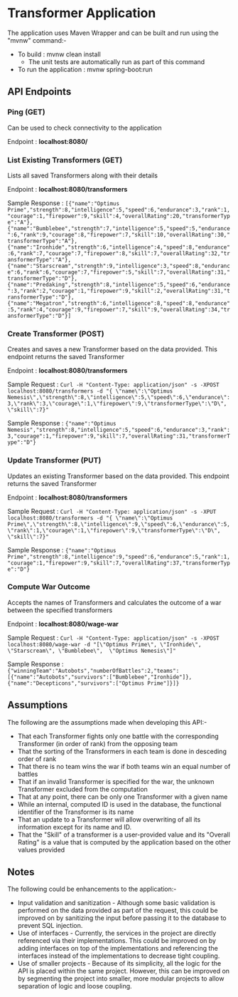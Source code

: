 # Transformer Application

The application uses Maven Wrapper and can be built and run using the "mvnw" command:-

* To build : mvnw clean install
  * The unit tests are automatically run as part of this command
*  To run the application : mvnw spring-boot:run

## API Endpoints
### Ping (GET)
Can be used to check connectivity to the application

Endpoint : __localhost:8080/__  

### List Existing Transformers (GET)
Lists all saved Transformers along with their details

Endpoint : __localhost:8080/transformers__ 

Sample Response : 
`[{"name":"Optimus Prime","strength":8,"intelligence":5,"speed":6,"endurance":3,"rank":1,"courage":1,"firepower":9,"skill":4,"overallRating":20,"transformerType":"A"},{"name":"Bumblebee","strength":7,"intelligence":5,"speed":5,"endurance":6,"rank":9,"courage":8,"firepower":7,"skill":10,"overallRating":30,"transformerType":"A"},{"name":"Ironhide","strength":6,"intelligence":4,"speed":8,"endurance":6,"rank":7,"courage":7,"firepower":8,"skill":7,"overallRating":32,"transformerType":"A"},{"name":"Starscream","strength":9,"intelligence":3,"speed":8,"endurance":6,"rank":6,"courage":7,"firepower":5,"skill":7,"overallRating":31,"transformerType":"D"},{"name":"Predaking","strength":8,"intelligence":5,"speed":6,"endurance":3,"rank":2,"courage":1,"firepower":9,"skill":2,"overallRating":31,"transformerType":"D"},{"name":"Megatron","strength":6,"intelligence":8,"speed":8,"endurance":5,"rank":4,"courage":9,"firepower":7,"skill":9,"overallRating":34,"transformerType":"D"}]`

### Create Transformer (POST)
Creates and saves a new Transformer based on the data provided. This endpoint returns the saved Transformer

Endpoint : __localhost:8080/transformers__

Sample Request : `Curl -H "Content-Type: application/json" -s -XPOST localhost:8080/transformers -d "{ \"name\":\"Optimus Nemesis\",\"strength\":8,\"intelligence\":5,\"speed\":6,\"endurance\":3,\"rank\":3,\"courage\":1,\"firepower\":9,\"transformerType\":\"D\", \"skill\":7}"`

Sample Response : 
`{"name":"Optimus Nemesis","strength":8,"intelligence":5,"speed":6,"endurance":3,"rank":3,"courage":1,"firepower":9,"skill":7,"overallRating":31,"transformerType":"D"}`

###  Update Transformer (PUT)
Updates an existing Transformer based on the data provided. This endpoint returns the saved Transformer

Endpoint : __localhost:8080/transformers__

Sample Request : `Curl -H "Content-Type: application/json" -s -XPUT localhost:8080/transformers -d "{ \"name\":\"Optimus Prime\",\"strength\":8,\"intelligence\":9,\"speed\":6,\"endurance\":5,\"rank\":1,\"courage\":1,\"firepower\":9,\"transformerType\":\"D\", \"skill\":7}"`

Sample Response : 
`{"name":"Optimus Prime","strength":8,"intelligence":9,"speed":6,"endurance":5,"rank":1,"courage":1,"firepower":9,"skill":7,"overallRating":37,"transformerType":"D"}`

### Compute War Outcome
Accepts the names of Transformers and calculates the outcome of a war between the specified transformers

Endpoint : __localhost:8080/wage-war__

Sample Request : `Curl -H "Content-Type: application/json" -s -XPOST localhost:8080/wage-war -d "[\"Optimus Prime\", \"Ironhide\", \"Starscream\", \"Bumblebee\",  \"Optimus Nemesis\"]"`

Sample Response : `{"winningTeam":"Autobots","numberOfBattles":2,"teams":[{"name":"Autobots","survivors":["Bumblebee","Ironhide"]},{"name":"Decepticons","survivors":["Optimus Prime"]}]}`

## Assumptions
The following are the assumptions made when developing this API:-

* That each Transformer fights only one battle with the corresponding Transformer (in order of rank) from the opposing team
* That the sorting of the Transformers in each team is done in desceding order of rank
* That there is no team wins the war if both teams win an equal number of battles
* That if an invalid Transformer is specified for the war, the unknown Transformer excluded from the computation 
* That at any point, there can be only one Transformer with a given name
 * While an internal, computed ID is used in the database, the functional identifier of the Transformer is its name 
* That an update to a Transformer will allow overwriting of all its information except for its name and ID.
* That the "Skill" of a transformer is a user-provided value and its "Overall Rating" is a value that is computed by the application based on the other values provided

## Notes
The following could be enhancements to the application:- 

* Input validation and sanitization - Although some basic validation is performed on the data provided as part of the request, this could be improved on by sanitizing the input before passing it to the database to prevent SQL injection.
* Use of interfaces - Currently, the services in the project are directly referenced via their implementations. This could be improved on by adding interfaces on top of the implementations and referencing the interfaces instead of the implementations to decrease tight coupling.
* Use of smaller projects - Because of its simplicity, all the logic for the API is placed within the same project. However, this can be improved on by segmenting the project into smaller, more modular projects to allow separation of logic and loose coupling.

